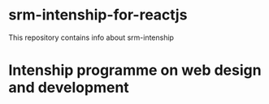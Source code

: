 # srm-intenship-for-reactjs
This repository contains info about srm-intenship
# Intenship programme on web design and development

